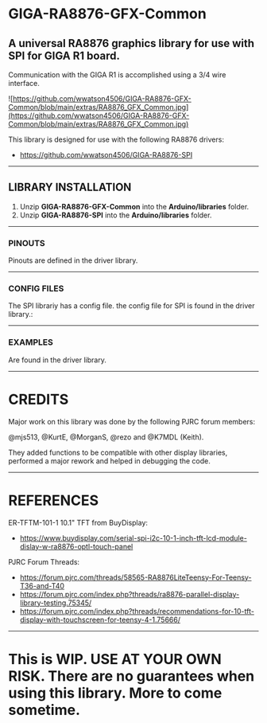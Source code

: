 # GIGA-RA8876-GFX-Common
## A universal RA8876 graphics library for use with SPI for GIGA R1 board.

Communication with the GIGA R1 is accomplished using a 3/4 wire interface.

![https://github.com/wwatson4506/GIGA-RA8876-GFX-Common/blob/main/extras/RA8876_GFX_Common.jpg](https://github.com/wwatson4506/GIGA-RA8876-GFX-Common/blob/main/extras/RA8876_GFX_Common.jpg)

This library is designed for use with the following RA8876 drivers:

- https://github.com/wwatson4506/GIGA-RA8876-SPI

***
## LIBRARY INSTALLATION
1. Unzip **GIGA-RA8876-GFX-Common** into the **Arduino/libraries**  folder.
2. Unzip **GIGA-RA8876-SPI** into the **Arduino/libraries** folder.
***

### PINOUTS
Pinouts are defined in the driver library.
***
### CONFIG FILES
The SPI librariy has a config file.
the config file for SPI is found in the driver library.:
***

### EXAMPLES
Are found in the driver library.
***

# CREDITS
Major work on this library was done by the following PJRC forum members:

@mjs513, @KurtE, @MorganS, @rezo and @K7MDL (Keith).

They added functions to be compatible with other display libraries, performed a major rework and helped in debugging the code.

***

# REFERENCES
ER-TFTM-101-1 10.1" TFT from BuyDisplay:
- https://www.buydisplay.com/serial-spi-i2c-10-1-inch-tft-lcd-module-dislay-w-ra8876-optl-touch-panel

PJRC Forum Threads:
- https://forum.pjrc.com/threads/58565-RA8876LiteTeensy-For-Teensy-T36-and-T40
- https://forum.pjrc.com/index.php?threads/ra8876-parallel-display-library-testing.75345/
- https://forum.pjrc.com/index.php?threads/recommendations-for-10-tft-display-with-touchscreen-for-teensy-4-1.75666/
***

# This is WIP.   USE AT YOUR OWN RISK.  There are no guarantees when using this library. More to come sometime.
